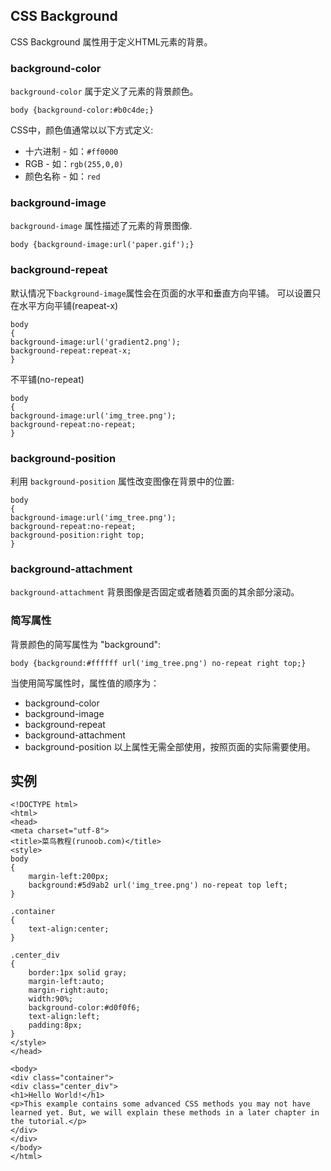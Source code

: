 ## CSS Background

CSS Background 属性用于定义HTML元素的背景。

### background-color

`background-color` 属于定义了元素的背景颜色。

```
body {background-color:#b0c4de;}
```
CSS中，颜色值通常以以下方式定义:
* 十六进制 - 如：`#ff0000`
* RGB - 如：`rgb(255,0,0)`
* 颜色名称 - 如：`red`

### background-image

`background-image` 属性描述了元素的背景图像.

```
body {background-image:url('paper.gif');}
```

### background-repeat

默认情况下`background-image`属性会在页面的水平和垂直方向平铺。
可以设置只在水平方向平铺(reapeat-x)

```
body
{
background-image:url('gradient2.png');
background-repeat:repeat-x;
}
```
不平铺(no-repeat)

```
body
{
background-image:url('img_tree.png');
background-repeat:no-repeat;
}
```

### background-position

利用 `background-position` 属性改变图像在背景中的位置:

```
body
{
background-image:url('img_tree.png');
background-repeat:no-repeat;
background-position:right top;
}
```

### background-attachment

`background-attachment` 背景图像是否固定或者随着页面的其余部分滚动。

### 简写属性

背景颜色的简写属性为 "background":

```
body {background:#ffffff url('img_tree.png') no-repeat right top;}
```
当使用简写属性时，属性值的顺序为：

* background-color
* background-image
* background-repeat
* background-attachment
* background-position
以上属性无需全部使用，按照页面的实际需要使用。

## 实例

```
<!DOCTYPE html>
<html>
<head>
<meta charset="utf-8"> 
<title>菜鸟教程(runoob.com)</title> 
<style>
body
{
	margin-left:200px;
	background:#5d9ab2 url('img_tree.png') no-repeat top left;
}

.container
{
	text-align:center;
}

.center_div
{
	border:1px solid gray;
	margin-left:auto;
	margin-right:auto;
	width:90%;
	background-color:#d0f0f6;
	text-align:left;
	padding:8px;
}
</style>
</head>

<body>
<div class="container">
<div class="center_div">
<h1>Hello World!</h1>
<p>This example contains some advanced CSS methods you may not have learned yet. But, we will explain these methods in a later chapter in the tutorial.</p>
</div>
</div>
</body>
</html>
```


